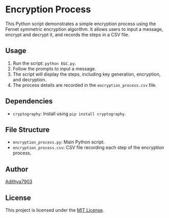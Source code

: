 # Encryption Process

This Python script demonstrates a simple encryption process using the Fernet symmetric encryption algorithm. It allows users to input a message, encrypt and decrypt it, and records the steps in a CSV file.

## Usage

1. Run the script: `python E&C.py`.
2. Follow the prompts to input a message.
3. The script will display the steps, including key generation, encryption, and decryption.
4. The process details are recorded in the `encryption_process.csv` file.

## Dependencies

- `cryptography`: Install using `pip install cryptography`.

## File Structure

- `encryption_process.py`: Main Python script.
- `encryption_process.csv`: CSV file recording each step of the encryption process.

## Author

[Adithya7903](https://github.com/Adithya7903/AES_Encryption.git)

## License

This project is licensed under the [MIT License](LICENSE).
